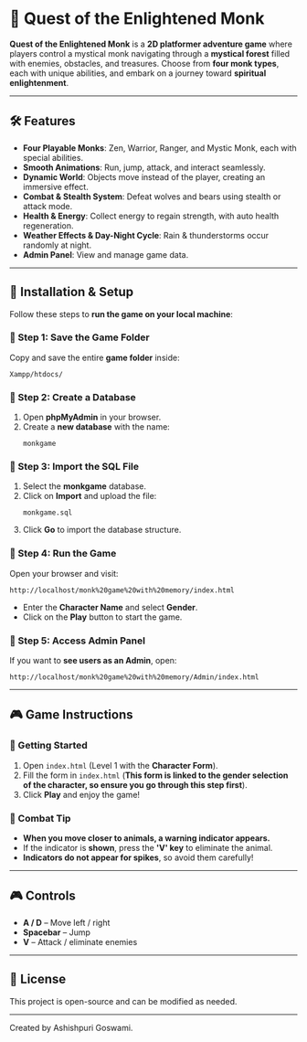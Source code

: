 # **🌟 Quest of the Enlightened Monk**  

**Quest of the Enlightened Monk** is a **2D platformer adventure game** where players control a mystical monk navigating through a **mystical forest** filled with enemies, obstacles, and treasures. Choose from **four monk types**, each with unique abilities, and embark on a journey toward **spiritual enlightenment**.  

---

## **🛠️ Features**  

- **Four Playable Monks**: Zen, Warrior, Ranger, and Mystic Monk, each with special abilities.  
- **Smooth Animations**: Run, jump, attack, and interact seamlessly.  
- **Dynamic World**: Objects move instead of the player, creating an immersive effect.  
- **Combat & Stealth System**: Defeat wolves and bears using stealth or attack mode.  
- **Health & Energy**: Collect energy to regain strength, with auto health regeneration.  
- **Weather Effects & Day-Night Cycle**: Rain & thunderstorms occur randomly at night.  
- **Admin Panel**: View and manage game data.  

---

## **📂 Installation & Setup**  

Follow these steps to **run the game on your local machine**:  

### **🔹 Step 1: Save the Game Folder**  
Copy and save the entire **game folder** inside:  
```
Xampp/htdocs/
```

### **🔹 Step 2: Create a Database**  
1. Open **phpMyAdmin** in your browser.  
2. Create a **new database** with the name:  
   ```
   monkgame
   ```

### **🔹 Step 3: Import the SQL File**  
1. Select the **monkgame** database.  
2. Click on **Import** and upload the file:  
   ```
   monkgame.sql
   ```
3. Click **Go** to import the database structure.  

### **🔹 Step 4: Run the Game**  
Open your browser and visit:  
```
http://localhost/monk%20game%20with%20memory/index.html
```
- Enter the **Character Name** and select **Gender**.  
- Click on the **Play** button to start the game.  

### **🔹 Step 5: Access Admin Panel**  
If you want to **see users as an Admin**, open:  
```
http://localhost/monk%20game%20with%20memory/Admin/index.html
```

---

## **🎮 Game Instructions**  

### **🔹 Getting Started**  
1. Open `index.html` (Level 1 with the **Character Form**).  
2. Fill the form in `index.html` (**This form is linked to the gender selection of the character, so ensure you go through this step first**).  
3. Click **Play** and enjoy the game!  

### **🔹 Combat Tip**  
- **When you move closer to animals, a warning indicator appears.**  
- If the indicator is **shown**, press the **'V' key** to eliminate the animal.  
- **Indicators do not appear for spikes**, so avoid them carefully!  

---

## **🎮 Controls**  
- **A / D** – Move left / right  
- **Spacebar** – Jump  
- **V** – Attack / eliminate enemies  

---

## **📜 License**  
This project is open-source and can be modified as needed.  

---

Created by Ashishpuri Goswami.



